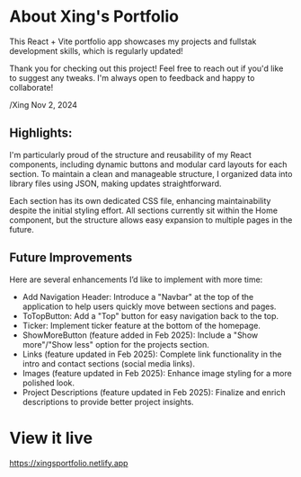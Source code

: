 # About Xing's Portfolio

This React + Vite portfolio app showcases my projects and fullstak development skills, which is regularly updated!

Thank you for checking out this project! Feel free to reach out if you'd like to suggest any tweaks. I'm always open to feedback and happy to collaborate!

/Xing
Nov 2, 2024

## Highlights:

I'm particularly proud of the structure and reusability of my React components, including dynamic buttons and modular card layouts for each section. To maintain a clean and manageable structure, I organized data into library files using JSON, making updates straightforward.

Each section has its own dedicated CSS file, enhancing maintainability despite the initial styling effort. All sections currently sit within the Home component, but the structure allows easy expansion to multiple pages in the future.

## Future Improvements

Here are several enhancements I’d like to implement with more time:

- Add Navigation Header:
  Introduce a "Navbar" at the top of the application to help users quickly move between sections and pages.
- ToTopButton:
  Add a "Top" button for easy navigation back to the top.
- Ticker:
  Implement ticker feature at the bottom of the homepage.
- ShowMoreButton (feature added in Feb 2025):
  Include a "Show more"/"Show less" option for the projects section.
- Links (feature updated in Feb 2025):
  Complete link functionality in the intro and contact sections (social media links).
- Images (feature updated in Feb 2025):
  Enhance image styling for a more polished look.
- Project Descriptions (feature updated in Feb 2025):
  Finalize and enrich descriptions to provide better project insights.

# View it live

https://xingsportfolio.netlify.app

